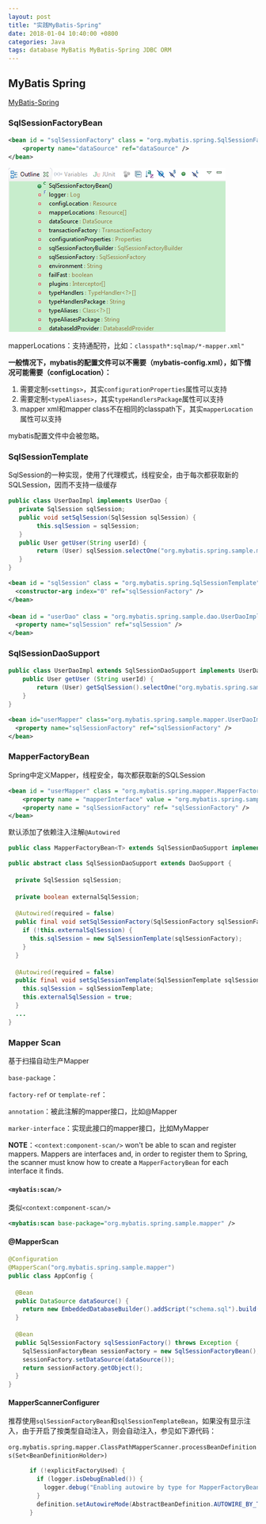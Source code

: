 ```yaml
---
layout: post
title: "实践MyBatis-Spring"
date: 2018-01-04 10:40:00 +0800
categories: Java
tags: database MyBatis MyBatis-Spring JDBC ORM
---
```


## MyBatis Spring

[MyBatis-Spring](http://www.mybatis.org/spring/)

### SqlSessionFactoryBean

```xml
<bean id = "sqlSessionFactory" class = "org.mybatis.spring.SqlSessionFactoryBean">
	<property name="dataSource" ref="dataSource" />
</bean>

```

![img](/images/SqlSessionFactoryBean.png)

mapperLocations：支持通配符，比如：`classpath*:sqlmap/*-mapper.xml"`

**一般情况下，mybatis的配置文件可以不需要（mybatis-config.xml），如下情况可能需要（configLocation）：**

1. 需要定制`<settings>`，其实`configurationProperties`属性可以支持
2. 需要定制`<typeAliases>`，其实`typeHandlersPackage`属性可以支持
3. mapper xml和mapper class不在相同的classpath下，其实`mapperLocation`属性可以支持

mybatis配置文件中<environments>会被忽略。

### SqlSessionTemplate

SqlSession的一种实现，使用了代理模式，线程安全，由于每次都获取新的SQLSession，因而不支持一级缓存

```java
public class UserDaoImpl implements UserDao {
   private SqlSession sqlSession;
   public void setSqlSession(SqlSession sqlSession) {
     	this.sqlSession = sqlSession;
   }
   public User getUser(String userId) {
     	return (User) sqlSession.selectOne("org.mybatis.spring.sample.mapper.UserMapper.getUser", userId);
   }
}
```



```xml
<bean id = "sqlSession" class = "org.mybatis.spring.SqlSessionTemplate">
  <constructor-arg index="0" ref="sqlSessionFactory" />
</bean>

<bean id = "userDao" class = "org.mybatis.spring.sample.dao.UserDaoImpl">
  <property name="sqlSession" ref="sqlSession" />
</bean>
```



### SqlSessionDaoSupport

```java
public class UserDaoImpl extends SqlSessionDaoSupport implements UserDao {
	public User getUser (String userId) {
		return (User) getSqlSession().selectOne("org.mybatis.spring.sample.mapper.UserMapper.getUser",userId);
    }
}
```



```xml
<bean id="userMapper" class="org.mybatis.spring.sample.mapper.UserDaoImpl">
  <property name="sqlSessionFactory" ref="sqlSessionFactory" />
</bean>
```



### MapperFactoryBean

Spring中定义Mapper，线程安全，每次都获取新的SQLSession

```xml
<bean id = "userMapper" class = "org.mybatis.spring.mapper.MapperFactoryBean">
	<property name = "mapperInterface" value = "org.mybatis.spring.sample.mapper.UserMapper"/>
  	<property name = "sqlSessionFactory" ref= "sqlSessionFactory" />
</bean>
```

默认添加了依赖注入注解`@Autowired`

```java
public class MapperFactoryBean<T> extends SqlSessionDaoSupport implements FactoryBean<T>
```

```java
public abstract class SqlSessionDaoSupport extends DaoSupport {

  private SqlSession sqlSession;

  private boolean externalSqlSession;

  @Autowired(required = false)
  public final void setSqlSessionFactory(SqlSessionFactory sqlSessionFactory) {
    if (!this.externalSqlSession) {
      this.sqlSession = new SqlSessionTemplate(sqlSessionFactory);
    }
  }

  @Autowired(required = false)
  public final void setSqlSessionTemplate(SqlSessionTemplate sqlSessionTemplate) {
    this.sqlSession = sqlSessionTemplate;
    this.externalSqlSession = true;
  }
  ...
}
```



### Mapper Scan

基于扫描自动生产Mapper

`base-package`：

`factory-ref` or `template-ref`：

`annotation`：被此注解的mapper接口，比如@Mapper

`marker-interface`：实现此接口的mapper接口，比如MyMapper

**NOTE**：`<context:component-scan/>`  won't be able to scan and register mappers. Mappers are interfaces and, in order to register them to Spring, the scanner must know how to create a `MapperFactoryBean` for each interface it finds. 

#### `<mybatis:scan/>`

类似`<context:component-scan/>`

```xml
<mybatis:scan base-package="org.mybatis.spring.sample.mapper" />
```

#### @MapperScan

```java
@Configuration
@MapperScan("org.mybatis.spring.sample.mapper")
public class AppConfig {

  @Bean
  public DataSource dataSource() {
    return new EmbeddedDatabaseBuilder().addScript("schema.sql").build()
  }

  @Bean
  public SqlSessionFactory sqlSessionFactory() throws Exception {
    SqlSessionFactoryBean sessionFactory = new SqlSessionFactoryBean();
    sessionFactory.setDataSource(dataSource());
    return sessionFactory.getObject();
  }
}
```

#### MapperScannerConfigurer

推荐使用`sqlSessionFactoryBean`和`sqlSessionTemplateBean`，如果没有显示注入，由于开启了按类型自动注入，则会自动注入，参见如下源代码：

`org.mybatis.spring.mapper.ClassPathMapperScanner.processBeanDefinitions(Set<BeanDefinitionHolder>)`

```java
      if (!explicitFactoryUsed) {
        if (logger.isDebugEnabled()) {
          logger.debug("Enabling autowire by type for MapperFactoryBean with name '" + holder.getBeanName() + "'.");
        }
        definition.setAutowireMode(AbstractBeanDefinition.AUTOWIRE_BY_TYPE);
      }
```